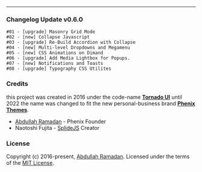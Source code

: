 --------------------

### Changelog Update v0.6.0

    #01 - [upgrade] Masonry Grid Mode
    #02 - [new] Collapse Javascript
    #03 - [upgrade] Re-Build Accordion with Collapse
    #04 - [new] Multi-level Dropdowns and Megamenu
    #05 - [new] CSS Animations on Dimand
    #06 - [upgrade] Add Media Lightbox for Popups.
    #07 - [new] Notifications and Toasts
    #08 - [upgrade] Typography CSS Utilites

### Credits

this project was created in 2016 under the code-name **[Tornado UI](https://tornado.phenixthemes.com/)** until 2022 the name was changed to fit the new personal-business brand **[Phenix Themes](https://phenixthemes.com/ "https://phenixthemes.com")**.

- [Abdullah Ramadan](https://www.facebook.com/Eng.AbdallahPS) - Phenix Founder
- Naotoshi Fujita - [SplideJS]([](https://github.com/Splidejs/splide)) Creator

### License

Copyright (c) 2016-present, [Abdullah Ramadan](https://www.facebook.com/Eng.AbdallahPS). Licensed under the terms of the [MIT License](https://opensource.org/licenses/MIT).